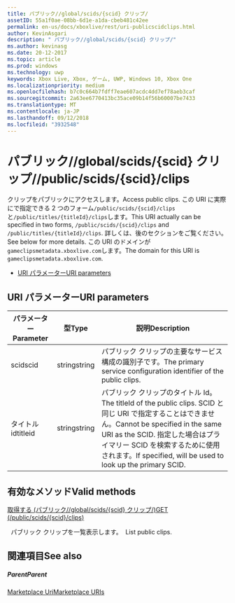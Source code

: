 ```yaml
---
title: パブリック//global/scids/{scid} クリップ/
assetID: 55a1f0ae-08bb-6d1e-a1da-cbeb481c42ee
permalink: en-us/docs/xboxlive/rest/uri-publicscidclips.html
author: KevinAsgari
description: " パブリック//global/scids/{scid} クリップ/"
ms.author: kevinasg
ms.date: 20-12-2017
ms.topic: article
ms.prod: windows
ms.technology: uwp
keywords: Xbox Live, Xbox, ゲーム, UWP, Windows 10, Xbox One
ms.localizationpriority: medium
ms.openlocfilehash: b7c0c664b7fdff7eae607acdc4dd7ef78aeb3caf
ms.sourcegitcommit: 2a63ee6770413bc35ace09b14f56b60007be7433
ms.translationtype: MT
ms.contentlocale: ja-JP
ms.lasthandoff: 09/12/2018
ms.locfileid: "3932548"
---
```

# <a name="publicscidsscidclips"></a><span data-ttu-id="29a55-104">パブリック//global/scids/{scid} クリップ/</span><span class="sxs-lookup"><span data-stu-id="29a55-104">/public/scids/{scid}/clips</span></span>
<span data-ttu-id="29a55-105">クリップをパブリックにアクセスします。</span><span class="sxs-lookup"><span data-stu-id="29a55-105">Access public clips.</span></span> <span data-ttu-id="29a55-106">この URI に実際にで指定できる 2 つのフォーム`/public/scids/{scid}/clips`と`/public/titles/{titleId}/clips`します。</span><span class="sxs-lookup"><span data-stu-id="29a55-106">This URI actually can be specified in two forms, `/public/scids/{scid}/clips` and `/public/titles/{titleId}/clips`.</span></span> <span data-ttu-id="29a55-107">詳しくは、後のセクションをご覧ください。</span><span class="sxs-lookup"><span data-stu-id="29a55-107">See below for more details.</span></span> <span data-ttu-id="29a55-108">この URI のドメインが`gameclipsmetadata.xboxlive.com`します。</span><span class="sxs-lookup"><span data-stu-id="29a55-108">The domain for this URI is `gameclipsmetadata.xboxlive.com`.</span></span>
 
  * [<span data-ttu-id="29a55-109">URI パラメーター</span><span class="sxs-lookup"><span data-stu-id="29a55-109">URI parameters</span></span>](#ID4E1)
 
<a id="ID4E1"></a>

 
## <a name="uri-parameters"></a><span data-ttu-id="29a55-110">URI パラメーター</span><span class="sxs-lookup"><span data-stu-id="29a55-110">URI parameters</span></span>
 
| <span data-ttu-id="29a55-111">パラメーター</span><span class="sxs-lookup"><span data-stu-id="29a55-111">Parameter</span></span>| <span data-ttu-id="29a55-112">型</span><span class="sxs-lookup"><span data-stu-id="29a55-112">Type</span></span>| <span data-ttu-id="29a55-113">説明</span><span class="sxs-lookup"><span data-stu-id="29a55-113">Description</span></span>| 
| --- | --- | --- | 
| <span data-ttu-id="29a55-114">scid</span><span class="sxs-lookup"><span data-stu-id="29a55-114">scid</span></span>| <span data-ttu-id="29a55-115">string</span><span class="sxs-lookup"><span data-stu-id="29a55-115">string</span></span>| <span data-ttu-id="29a55-116">パブリック クリップの主要なサービス構成の識別子です。</span><span class="sxs-lookup"><span data-stu-id="29a55-116">The primary service configuration identifier of the public clips.</span></span>| 
| <span data-ttu-id="29a55-117">タイトル id</span><span class="sxs-lookup"><span data-stu-id="29a55-117">titleid</span></span>| <span data-ttu-id="29a55-118">string</span><span class="sxs-lookup"><span data-stu-id="29a55-118">string</span></span>| <span data-ttu-id="29a55-119">パブリック クリップのタイトル Id。</span><span class="sxs-lookup"><span data-stu-id="29a55-119">The titleId of the public clips.</span></span> <span data-ttu-id="29a55-120">SCID と同じ URI で指定することはできません。</span><span class="sxs-lookup"><span data-stu-id="29a55-120">Cannot be specified in the same URI as the SCID.</span></span> <span data-ttu-id="29a55-121">指定した場合はプライマリー SCID を検索するために使用されます。</span><span class="sxs-lookup"><span data-stu-id="29a55-121">If specified, will be used to look up the primary SCID.</span></span>| 
  
<a id="ID4E6B"></a>

 
## <a name="valid-methods"></a><span data-ttu-id="29a55-122">有効なメソッド</span><span class="sxs-lookup"><span data-stu-id="29a55-122">Valid methods</span></span>

[<span data-ttu-id="29a55-123">取得する (パブリック//global/scids/{scid} クリップ/)</span><span class="sxs-lookup"><span data-stu-id="29a55-123">GET (/public/scids/{scid}/clips)</span></span>](uri-publicscidclipsget.md)

<span data-ttu-id="29a55-124">&nbsp;&nbsp;パブリック クリップを一覧表示します。</span><span class="sxs-lookup"><span data-stu-id="29a55-124">&nbsp;&nbsp;List public clips.</span></span>
 
<a id="ID4EJC"></a>

 
## <a name="see-also"></a><span data-ttu-id="29a55-125">関連項目</span><span class="sxs-lookup"><span data-stu-id="29a55-125">See also</span></span>
 
<a id="ID4ELC"></a>

 
##### <a name="parent"></a><span data-ttu-id="29a55-126">Parent</span><span class="sxs-lookup"><span data-stu-id="29a55-126">Parent</span></span> 

[<span data-ttu-id="29a55-127">Marketplace Uri</span><span class="sxs-lookup"><span data-stu-id="29a55-127">Marketplace URIs</span></span>](../marketplace/atoc-reference-marketplace.md)

   